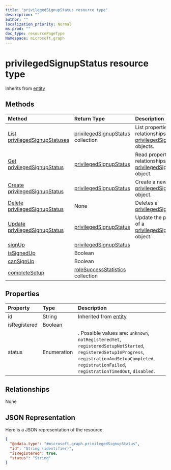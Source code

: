 ```yaml
---
title: "privilegedSignupStatus resource type"
description: ""
author: ""
localization_priority: Normal
ms.prod: ""
doc_type: resourcePageType
Namespace: microsoft.graph
---
```



# privilegedSignupStatus resource type




Inherits from [entity](../resources/entity.md)

## Methods
|Method|Return Type|Description|
|:---|:---|:---|
|[List privilegedSignupStatuses](../api/privilegedsignupstatus-list.md)|[privilegedSignupStatus](../resources/privilegedSignupStatus.md) collection|List properties and relationships of the [privilegedSignupStatus](../resources/privilegedsignupstatus.md) objects.|
|[Get privilegedSignupStatus](../api/privilegedsignupstatus-get.md)|[privilegedSignupStatus](../resources/privilegedSignupStatus.md)|Read properties and relationships of the [privilegedSignupStatus](../resources/privilegedsignupstatus.md) object.|
|[Create privilegedSignupStatus](../api/privilegedsignupstatus-post-privilegedsignupstatus.md)|[privilegedSignupStatus](../resources/privilegedSignupStatus.md)|Create a new [privilegedSignupStatus](../resources/privilegedsignupstatus.md) object.|
|[Delete privilegedSignupStatus](../api/privilegedsignupstatus-delete.md)|None|Deletes a [privilegedSignupStatus](../resources/privilegedsignupstatus.md).|
|[Update privilegedSignupStatus](../api/privilegedsignupstatus-update.md)|[privilegedSignupStatus](../resources/privilegedSignupStatus.md)|Update the properties of a [privilegedSignupStatus](../resources/privilegedsignupstatus.md) object.|
|[signUp](../api/privilegedsignupstatus-signup.md)|[privilegedSignupStatus](../resources/privilegedSignupStatus.md)||
|[isSignedUp](../api/privilegedsignupstatus-issignedup.md)|Boolean||
|[canSignUp](../api/privilegedsignupstatus-cansignup.md)|Boolean||
|[completeSetup](../api/privilegedsignupstatus-completesetup.md)|[roleSuccessStatistics](../resources/roleSuccessStatistics.md) collection||

## Properties
|Property|Type|Description|
|:---|:---|:---|
|id|String| Inherited from [entity](../resources/entity.md)|
|isRegistered|Boolean||
|status|Enumeration|. Possible values are: `unknown`, `notRegisteredYet`, `registeredSetupNotStarted`, `registeredSetupInProgress`, `registrationAndSetupCompleted`, `registrationFailed`, `registrationTimedOut`, `disabled`.|

## Relationships
None

## JSON Representation
Here is a JSON representation of the resource.
<!-- {
  "blockType": "resource",
  "keyProperty": "id",
  "@odata.type": "microsoft.graph.privilegedSignupStatus",
  "baseType": "microsoft.graph.entity",
  "openType": false
}
-->
``` json
{
  "@odata.type": "#microsoft.graph.privilegedSignupStatus",
  "id": "String (identifier)",
  "isRegistered": true,
  "status": "String"
}
```


